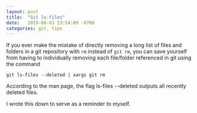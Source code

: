 ```yaml
---
layout: post
title:  "Git ls-files"
date:   2019-08-03 13:54:09 -0700
categories: git, tips
---
```



If you ever make the mistake of directly removing  a long list of files and
folders in a git repository with `rm` instead of `git rm`, you can save yourself
from having to individually removing each file/folder referenced in git using 
the command

~~~
git ls-files --deleted | xargs git rm
~~~ 

According to the man page, the flag ls-files --deleted outputs all recently 
deleted files.

I wrote this down to serve as a reminder to myself.